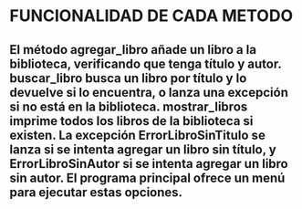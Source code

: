 # FUNCIONALIDAD DE CADA METODO
## El método agregar_libro añade un libro a la biblioteca, verificando que tenga título y autor. buscar_libro busca un libro por título y lo devuelve si lo encuentra, o lanza una excepción si no está en la biblioteca. mostrar_libros imprime todos los libros de la biblioteca si existen. La excepción ErrorLibroSinTitulo se lanza si se intenta agregar un libro sin título, y ErrorLibroSinAutor si se intenta agregar un libro sin autor. El programa principal ofrece un menú para ejecutar estas opciones.
